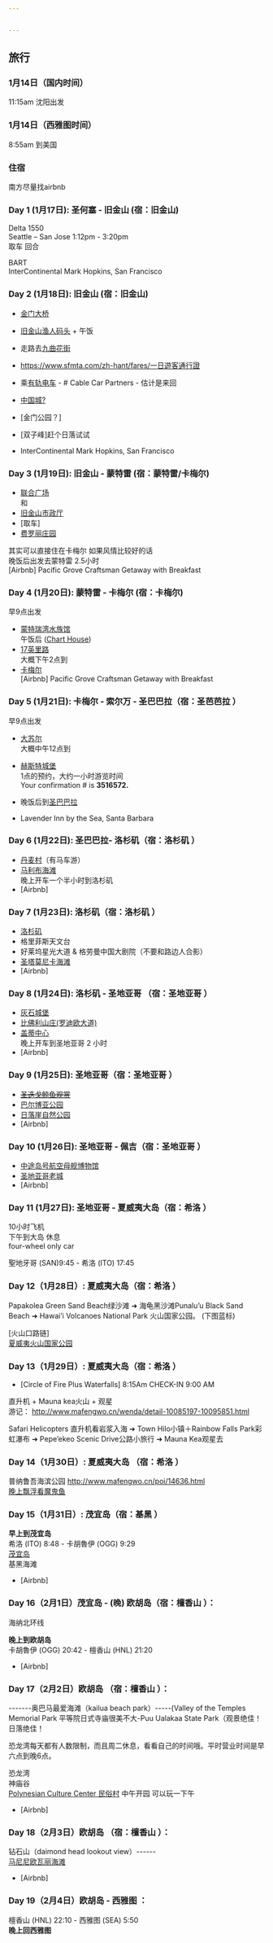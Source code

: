 ```yaml
---


---
```


<h2 id="旅行">旅行</h2>
<h3 id="月14日（国内时间）">1月14日（国内时间）</h3>
<p>11:15am 沈阳出发</p>
<h3 id="月14日（西雅图时间）">1月14日（西雅图时间）</h3>
<p>8:55am 到美国</p>
<h3 id="住宿">住宿</h3>
<p>南方尽量找airbnb</p>
<h3 id="day-1-1月17日--圣何塞---旧金山-宿：旧金山">Day 1 (1月17日):  圣何塞 - 旧金山 (宿：旧金山)</h3>
<p>Delta 1550<br>
Seattle – San Jose 1:12pm  -  3:20pm<br>
取车 回合</p>
<p>BART<br>
InterContinental Mark Hopkins, San Francisco</p>
<h3 id="day-2-1月18日-旧金山-宿：旧金山">Day 2 (1月18日): 旧金山 (宿：旧金山)</h3>
<ul>
<li>
<p><a href="https://www.mafengwo.cn/poi/36580.html" title="金门大桥">金门大桥</a></p>
</li>
<li>
<p><a href="https://www.mafengwo.cn/poi/36595.html" title="旧金山渔人码头">旧金山渔人码头</a> + 午饭</p>
</li>
<li>
<p>走路去<a href="http://www.mafengwo.cn/poi/38144.html">九曲花街</a></p>
</li>
<li>
<p><a href="https://www.sfmta.com/zh-hant/fares/%E4%B8%80%E6%97%A5%E9%81%8A%E5%AE%A2%E9%80%9A%E8%A1%8C%E8%AD%89">https://www.sfmta.com/zh-hant/fares/一日遊客通行證</a></p>
</li>
<li>
<p>乘<a href="https://cn.tripadvisor.com/AttractionProductDetail-g60713-d11895961-San_Francisco_Cable_Car_City_Trolley_Tour_From_Fishermans_Wharf-San_Francisco_California.html">有轨电车</a> - # Cable Car Partners - 估计是来回</p>
</li>
<li>
<p><a href="http://www.mafengwo.cn/poi/38160.html">中国城?</a></p>
</li>
<li>
<p>[金门公园？]</p>
</li>
<li>
<p>[双子峰]赶个日落试试</p>
</li>
<li>
<p>InterContinental Mark Hopkins, San Francisco</p>
</li>
</ul>
<h3 id="day-3--1月19日-旧金山---蒙特雷-宿：蒙特雷卡梅尔">Day 3  (1月19日): 旧金山 - 蒙特雷 (宿：蒙特雷/卡梅尔)</h3>
<ul>
<li><a href="http://www.mafengwo.cn/poi/38170.html">联合广场</a><br>
和</li>
<li><a href="http://www.mafengwo.cn/poi/38172.html">旧金山市政厅</a></li>
<li>[取车]</li>
<li><a href="https://filoli.org/visit-%E4%B8%AD%E6%96%87/">费罗丽庄园</a></li>
</ul>
<p>其实可以直接住在卡梅尔 如果风情比较好的话<br>
晚饭后出发去蒙特雷 2.5小时<br>
[Airbnb] Pacific Grove Craftsman Getaway with Breakfast</p>
<h3 id="day-4-1月20日-蒙特雷---卡梅尔-宿：卡梅尔">Day 4 (1月20日): 蒙特雷 - 卡梅尔 (宿：卡梅尔)</h3>
<p>早9点出发</p>
<ul>
<li><a href="http://www.mafengwo.cn/poi/6493594.html">蒙特瑞湾水族馆</a><br>
午饭后 (<a href="http://www.mafengwo.cn/poi/7645271.html">Chart House</a>)</li>
<li><a href="http://www.mafengwo.cn/poi/38149.html">17英里路</a><br>
大概下午2点到</li>
<li><a href="http://www.mafengwo.cn/travel-scenic-spot/mafengwo/136559.html">卡梅尔</a><br>
[Airbnb] Pacific Grove Craftsman Getaway with Breakfast</li>
</ul>
<h3 id="day-5-1月21日-卡梅尔----索尔万---圣巴巴拉（宿：圣芭芭拉-）">Day 5 (1月21日): 卡梅尔  - 索尔万 - 圣巴巴拉（宿：圣芭芭拉 ）</h3>
<p>早9点出发</p>
<ul>
<li>
<p><a href="http://www.mafengwo.cn/poi/6483512.html">大苏尔</a><br>
大概中午12点到</p>
</li>
<li>
<p><a href="https://cn.tripadvisor.com/Attraction_Review-g33039-d207444-Reviews-Hearst_Castle-San_Simeon_San_Luis_Obispo_County_California.html">赫斯特城堡</a><br>
1点的预约，大约一小时游览时间<br>
Your confirmation # is <strong>3516572.</strong></p>
</li>
<li>
<p>晚饭后到<a href="http://www.mafengwo.cn/travel-scenic-spot/mafengwo/64587.html">圣巴巴拉</a></p>
</li>
<li>
<p>Lavender Inn by the Sea, Santa Barbara</p>
</li>
</ul>
<h3 id="day-6-1月22日--圣巴巴拉--洛杉矶（宿：洛杉矶-）">Day 6 (1月22日):  圣巴巴拉- 洛杉矶（宿：洛杉矶 ）</h3>
<ul>
<li><a href="http://www.mafengwo.cn/poi/12218679.html">丹麦村</a>（有马车游）</li>
<li><a href="http://www.mafengwo.cn/poi/57486.html">马利布海滩</a><br>
晚上开车一个半小时到洛杉矶</li>
<li>[Airbnb]</li>
</ul>
<h3 id="day-7-1月23日--洛杉矶（宿：洛杉矶-）">Day 7 (1月23日):  洛杉矶（宿：洛杉矶 ）</h3>
<ul>
<li><a href="http://www.mafengwo.cn/jd/10926/gonglve.html">洛杉矶</a></li>
<li>格里菲斯天文台</li>
<li>好莱坞星光大道  &amp; 格劳曼中国大剧院（不要和路边人合影）</li>
<li><a href="http://www.mafengwo.cn/poi/30766.html">圣塔莫尼卡海滩</a></li>
<li>[Airbnb]</li>
</ul>
<h3 id="day-8-1月24日-洛杉矶---圣地亚哥-（宿：圣地亚哥--）">Day 8 (1月24日): 洛杉矶 - 圣地亚哥 （宿：圣地亚哥  ）</h3>
<ul>
<li><a href="http://www.mafengwo.cn/poi/51477888.html">灰石城堡</a></li>
<li><a href="http://www.mafengwo.cn/poi/30649.html">比佛利山庄(罗迪欧大道)</a></li>
<li><a href="http://www.mafengwo.cn/poi/30727.html">盖蒂中心</a><br>
晚上开车到圣地亚哥  2 小时</li>
<li>[Airbnb]</li>
</ul>
<h3 id="day-9-1月25日-圣地亚哥（宿：圣地亚哥-）">Day 9 (1月25日): 圣地亚哥（宿：圣地亚哥 ）</h3>
<ul>
<li><s><a href="https://cn.tripadvisor.com/AttractionProductDetail-g60750-d12086300-San_Diego_Whale_Watching_Cruise-San_Diego_California.html">圣迭戈鲸鱼观赏</a></s></li>
<li><a href="http://www.mafengwo.cn/poi/48102.html" title="巴尔博亚公园">巴尔博亚公园</a></li>
<li><a href="http://www.mafengwo.cn/poi/5935808.html">日落崖自然公园</a></li>
<li>[Airbnb]</li>
</ul>
<h3 id="day-10-1月26日--圣地亚哥---佩吉（宿：圣地亚哥-）">Day 10 (1月26日):  圣地亚哥 - 佩吉（宿：圣地亚哥 ）</h3>
<ul>
<li><a href="http://www.mafengwo.cn/poi/6299872.html">中途岛号航空母舰博物馆</a></li>
<li><a href="http://www.mafengwo.cn/poi/7235221.html">圣地亚哥老城</a></li>
<li>[Airbnb]</li>
</ul>
<h3 id="day-11-1月27日--圣地亚哥---夏威夷大岛（宿：希洛-）">Day 11 (1月27日):  圣地亚哥 - 夏威夷大岛（宿：希洛 ）</h3>
<p>10小时飞机<br>
下午到大岛 休息<br>
four-wheel only car</p>
<p>聖地牙哥 (SAN)9:45 - 希洛 (ITO) 17:45</p>
<h3 id="day-12（1月28日）--夏威夷大岛（宿：希洛-）">Day 12（1月28日）:  夏威夷大岛（宿：希洛 ）</h3>
<p>Papakolea Green Sand Beach绿沙滩 ➜ 海龟黑沙滩Punalu’u Black Sand Beach ➜ Hawai’i Volcanoes National Park 火山国家公园。 (下图蓝标)</p>
<p>[火山口路链]<br>
<a href="http://www.mafengwo.cn/poi/14635.html">夏威夷火山国家公园</a></p>
<h3 id="day-13（1月29日）--夏威夷大岛（宿：希洛-）">Day 13（1月29日）:  夏威夷大岛（宿：希洛 ）</h3>
<ul>
<li>[Circle of Fire Plus Waterfalls] 8:15Am CHECK-IN 9:00 AM</li>
</ul>
<p>直升机  + Mauna kea火山 + 观星<br>
游记： <a href="http://www.mafengwo.cn/wenda/detail-10085197-10095851.html">http://www.mafengwo.cn/wenda/detail-10085197-10095851.html</a></p>
<p>Safari Helicopters 直升机看岩浆入海 ➜ Town Hilo小镇＋Rainbow Falls Park彩虹瀑布 ➜ Pepe’ekeo Scenic Drive公路小旅行 ➜ Mauna Kea观星去</p>
<h3 id="day-14（1月30日）--夏威夷大岛-（宿：希洛-）">Day 14（1月30日）:  夏威夷大岛 （宿：希洛 ）</h3>
<p>普纳鲁吾海滨公园 <a href="http://www.mafengwo.cn/poi/14636.html">http://www.mafengwo.cn/poi/14636.html</a><br>
<a href="https://cn.tripadvisor.com/AttractionProductReview-g60872-d11456671-Night_Manta_Ray_Adventure_Guaranteed-Kailua_Kona_Island_of_Hawaii_Hawaii.html">晚上飘浮看魔鬼鱼</a></p>
<h3 id="day-15（1月31日）--茂宜岛（宿：基黑-）">Day 15（1月31日）:  茂宜岛（宿：基黑 ）</h3>
<p><strong>早上到茂宜岛</strong><br>
希洛 (ITO) 8:48 - 卡胡魯伊 (OGG) 9:29<br>
<a href="http://www.mafengwo.cn/travel-scenic-spot/mafengwo/10951.html">茂宜岛</a><br>
基黑海滩</p>
<ul>
<li>[Airbnb]</li>
</ul>
<h3 id="day-16（2月1日）茂宜岛---晚-欧胡岛（宿：檀香山-）：">Day 16（2月1日）茂宜岛 - (晚) 欧胡岛（宿：檀香山 ）：</h3>
<p>海纳北环线</p>
<p><strong>晚上到欧胡岛</strong><br>
卡胡魯伊 (OGG) 20:42 - 檀香山 (HNL) 21:20</p>
<ul>
<li>[Airbnb]</li>
</ul>
<h3 id="day-17（2月2日）欧胡岛-（宿：檀香山-）：">Day 17（2月2日）欧胡岛 （宿：檀香山 ）：</h3>
<p>-------奥巴马最爱海滩（kailua beach park）-----(Valley of the Temples Memorial Park 平等院日式寺庙很美不大-Puu Ualakaa State Park（观景绝佳！日落绝佳！</p>
<p>恐龙湾每天都有人数限制，而且周二休息，看看自己的时间哦。平时营业时间是早六点到晚6点。</p>
<p>恐龙湾<br>
神庙谷<br>
<a href="https://www.dealmoon.com/guide/890363">Polynesian Culture Center 民俗村</a> 中午开园 可以玩一下午</p>
<ul>
<li>[Airbnb]</li>
</ul>
<h3 id="day-18（2月3日）欧胡岛-（宿：檀香山-）：">Day 18（2月3日）欧胡岛 （宿：檀香山 ）：</h3>
<p>钻石山（daimond head lookout view）------<br>
<a href="https://cn.tripadvisor.com/Attraction_Review-g60872-d622557-Reviews-Manini_owali_Beach_Kua_Bay-Kailua_Kona_Island_of_Hawaii_Hawaii.html">马尼尼欧瓦丽海滩</a></p>
<ul>
<li>[Airbnb]</li>
</ul>
<h3 id="day-19（2月4日）欧胡岛---西雅图-：">Day 19（2月4日）欧胡岛 - 西雅图 ：</h3>
<p>檀香山 (HNL) 22:10 - 西雅图 (SEA) 5:50<br>
<strong>晚上回西雅图</strong></p>

